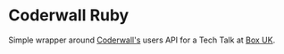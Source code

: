 # Coderwall Ruby

Simple wrapper around [Coderwall's](http://coderwall.com) users API for a Tech Talk at [Box UK](http://boxuk.com).
